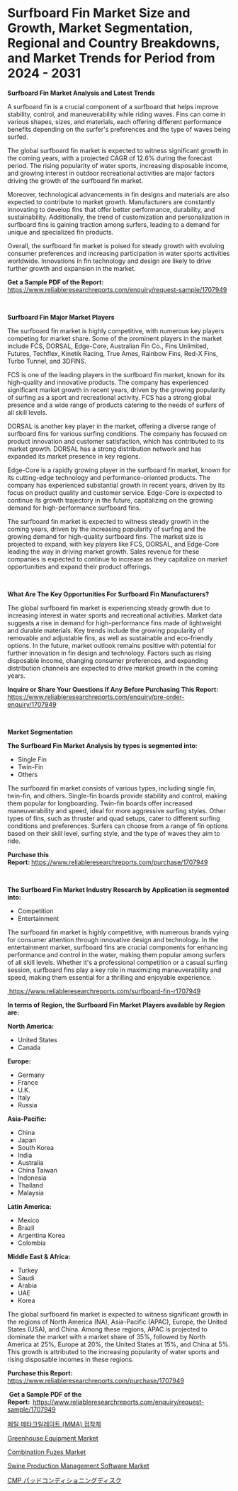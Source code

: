<p><h1>Surfboard Fin Market Size and Growth, Market Segmentation, Regional and Country Breakdowns, and Market Trends for Period from 2024 -  2031</h1></p><p><strong>Surfboard Fin Market Analysis and Latest Trends</strong></p>
<p><p>A surfboard fin is a crucial component of a surfboard that helps improve stability, control, and maneuverability while riding waves. Fins can come in various shapes, sizes, and materials, each offering different performance benefits depending on the surfer's preferences and the type of waves being surfed.</p><p>The global surfboard fin market is expected to witness significant growth in the coming years, with a projected CAGR of 12.6% during the forecast period. The rising popularity of water sports, increasing disposable income, and growing interest in outdoor recreational activities are major factors driving the growth of the surfboard fin market.</p><p>Moreover, technological advancements in fin designs and materials are also expected to contribute to market growth. Manufacturers are constantly innovating to develop fins that offer better performance, durability, and sustainability. Additionally, the trend of customization and personalization in surfboard fins is gaining traction among surfers, leading to a demand for unique and specialized fin products.</p><p>Overall, the surfboard fin market is poised for steady growth with evolving consumer preferences and increasing participation in water sports activities worldwide. Innovations in fin technology and design are likely to drive further growth and expansion in the market.</p></p>
<p><strong>Get a Sample PDF of the Report:&nbsp;</strong> <a href="https://www.reliableresearchreports.com/enquiry/request-sample/1707949">https://www.reliableresearchreports.com/enquiry/request-sample/1707949</a></p>
<p>&nbsp;</p>
<p><strong>Surfboard Fin Major Market Players</strong></p>
<p><p>The surfboard fin market is highly competitive, with numerous key players competing for market share. Some of the prominent players in the market include FCS, DORSAL, Edge-Core, Australian Fin Co., Fins Unlimited, Futures, Techflex, Kinetik Racing, True Ames, Rainbow Fins, Red-X Fins, Turbo Tunnel, and 3DFINS.</p><p>FCS is one of the leading players in the surfboard fin market, known for its high-quality and innovative products. The company has experienced significant market growth in recent years, driven by the growing popularity of surfing as a sport and recreational activity. FCS has a strong global presence and a wide range of products catering to the needs of surfers of all skill levels.</p><p>DORSAL is another key player in the market, offering a diverse range of surfboard fins for various surfing conditions. The company has focused on product innovation and customer satisfaction, which has contributed to its market growth. DORSAL has a strong distribution network and has expanded its market presence in key regions.</p><p>Edge-Core is a rapidly growing player in the surfboard fin market, known for its cutting-edge technology and performance-oriented products. The company has experienced substantial growth in recent years, driven by its focus on product quality and customer service. Edge-Core is expected to continue its growth trajectory in the future, capitalizing on the growing demand for high-performance surfboard fins.</p><p>The surfboard fin market is expected to witness steady growth in the coming years, driven by the increasing popularity of surfing and the growing demand for high-quality surfboard fins. The market size is projected to expand, with key players like FCS, DORSAL, and Edge-Core leading the way in driving market growth. Sales revenue for these companies is expected to continue to increase as they capitalize on market opportunities and expand their product offerings.</p></p>
<p>&nbsp;</p>
<p><strong>What Are The Key Opportunities For Surfboard Fin Manufacturers?</strong></p>
<p><p>The global surfboard fin market is experiencing steady growth due to increasing interest in water sports and recreational activities. Market data suggests a rise in demand for high-performance fins made of lightweight and durable materials. Key trends include the growing popularity of removable and adjustable fins, as well as sustainable and eco-friendly options. In the future, market outlook remains positive with potential for further innovation in fin design and technology. Factors such as rising disposable income, changing consumer preferences, and expanding distribution channels are expected to drive market growth in the coming years.</p></p>
<p><strong>Inquire or Share Your Questions If Any Before Purchasing This Report:</strong> <a href="https://www.reliableresearchreports.com/enquiry/pre-order-enquiry/1707949">https://www.reliableresearchreports.com/enquiry/pre-order-enquiry/1707949</a></p>
<p>&nbsp;</p>
<p><strong>Market Segmentation</strong></p>
<p><strong>The Surfboard Fin Market Analysis by types is segmented into:</strong></p>
<p><ul><li>Single Fin</li><li>Twin-Fin</li><li>Others</li></ul></p>
<p><p>The surfboard fin market consists of various types, including single fin, twin-fin, and others. Single-fin boards provide stability and control, making them popular for longboarding. Twin-fin boards offer increased maneuverability and speed, ideal for more aggressive surfing styles. Other types of fins, such as thruster and quad setups, cater to different surfing conditions and preferences. Surfers can choose from a range of fin options based on their skill level, surfing style, and the type of waves they aim to ride.</p></p>
<p><strong>Purchase this Report:&nbsp;</strong><a href="https://www.reliableresearchreports.com/purchase/1707949">https://www.reliableresearchreports.com/purchase/1707949</a></p>
<p>&nbsp;</p>
<p><strong>The Surfboard Fin Market Industry Research by Application is segmented into:</strong></p>
<p><ul><li>Competition</li><li>Entertainment</li></ul></p>
<p><p>The surfboard fin market is highly competitive, with numerous brands vying for consumer attention through innovative design and technology. In the entertainment market, surfboard fins are crucial components for enhancing performance and control in the water, making them popular among surfers of all skill levels. Whether it's a professional competition or a casual surfing session, surfboard fins play a key role in maximizing maneuverability and speed, making them essential for a thrilling and enjoyable experience.</p></p>
<p><a href="https://www.reliableresearchreports.com/surfboard-fin-r1707949">&nbsp;https://www.reliableresearchreports.com/surfboard-fin-r1707949</a></p>
<p><strong>In terms of Region, the Surfboard Fin Market Players available by Region are:</strong></p>
<p>
    <p> <strong> North America: </strong>
        <ul>
            <li>United States</li>
            <li>Canada</li>
        </ul>
        </p> 
    <p> <strong> Europe: </strong>
        <ul>
            <li>Germany</li>
            <li>France</li>
            <li>U.K.</li>
            <li>Italy</li>
            <li>Russia</li>
        </ul>
        </p> 
    <p> <strong> Asia-Pacific: </strong>
        <ul>
            <li>China</li>
            <li>Japan</li>
            <li>South Korea</li>
            <li>India</li>
            <li>Australia</li>
            <li>China Taiwan</li>
            <li>Indonesia</li>
            <li>Thailand</li>
            <li>Malaysia</li>
        </ul>
        </p> 
    <p> <strong> Latin America: </strong>
        <ul>
            <li>Mexico</li>
            <li>Brazil</li>
            <li>Argentina Korea</li>
            <li>Colombia</li>
        </ul>
        </p> 
    <p> <strong> Middle East & Africa: </strong>
        <ul>
            <li>Turkey</li>
            <li>Saudi</li>
            <li>Arabia</li>
            <li>UAE</li>
            <li>Korea</li>
        </ul>
    </p>
    </p>
<p><p>The global surfboard fin market is expected to witness significant growth in the regions of North America (NA), Asia-Pacific (APAC), Europe, the United States (USA), and China. Among these regions, APAC is projected to dominate the market with a market share of 35%, followed by North America at 25%, Europe at 20%, the United States at 15%, and China at 5%. This growth is attributed to the increasing popularity of water sports and rising disposable incomes in these regions.</p></p>
<p><strong>Purchase this Report: </strong><a href="https://www.reliableresearchreports.com/purchase/1707949">https://www.reliableresearchreports.com/purchase/1707949</a></p>
<p>&nbsp;<strong>Get a Sample PDF of the Report:&nbsp;&nbsp;</strong><a href="https://www.reliableresearchreports.com/enquiry/request-sample/1707949">https://www.reliableresearchreports.com/enquiry/request-sample/1707949</a></p>
<p><strong></strong></p>
<p><p><a href="https://github.com/naiemislamrayan2/Market-Research-Report-List-1/blob/main/266296197010.md">메틸 메타크릴레이트 (MMA) 접착제</a></p><p><a href="https://github.com/pizolina/Market-Research-Report-List-4/blob/main/greenhouse-equipment-market.md">Greenhouse Equipment Market</a></p><p><a href="https://issuu.com/reportprime-2/docs/combination-fuzes-market-size-2030.pptx">Combination Fuzes Market</a></p><p><a href="https://github.com/gladysalidde/Market-Research-Report-List-1/blob/main/swine-production-management-software-market.md">Swine Production Management Software Market</a></p><p><a href="https://github.com/jkjreqjscoxx7/Market-Research-Report-List-2/blob/main/4391554111385.md">CMP パッドコンディショニングディスク</a></p></p>